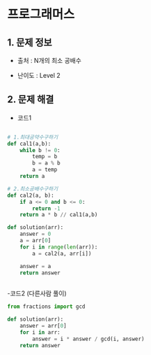 # 프로그래머스  

## 1. 문제 정보

- 출처 : N개의 최소 공배수

- 난이도 : Level 2

## 2. 문제 해결

- 코드1 
```python

# 1.최대공약수구하기
def cal1(a,b):
	while b != 0:
		temp = b
		b = a % b
		a = temp
	return a

# 2.최소공배수구하기
def cal2(a, b):
    if a <= 0 and b <= 0:
        return -1
    return a * b // cal1(a,b)

def solution(arr):
    answer = 0
    a = arr[0]
    for i in range(len(arr)):
		a = cal2(a, arr[i])

    answer = a
    return answer
    
``` 
-코드2 (다른사람 풀이)    
```python
from fractions import gcd

def solution(arr):
    answer = arr[0]
    for i in arr:
        answer = i * answer / gcd(i, answer)
    return answer
    
```
